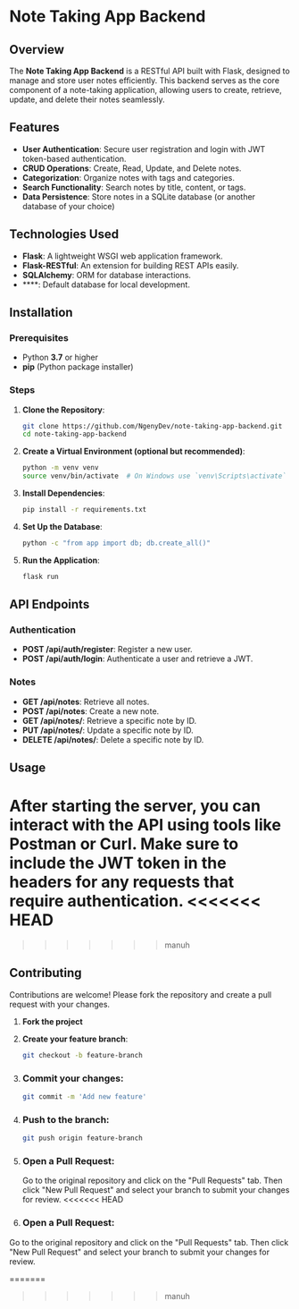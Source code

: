 # Note Taking App Backend

## Overview

The **Note Taking App Backend** is a RESTful API built with Flask, designed to manage and store user notes efficiently. This backend serves as the core component of a note-taking application, allowing users to create, retrieve, update, and delete their notes seamlessly.

## Features

- **User Authentication**: Secure user registration and login with JWT token-based authentication.
- **CRUD Operations**: Create, Read, Update, and Delete notes.
- **Categorization**: Organize notes with tags and categories.
- **Search Functionality**: Search notes by title, content, or tags.
- **Data Persistence**: Store notes in a SQLite database (or another database of your choice)

## Technologies Used

- **Flask**: A lightweight WSGI web application framework.
- **Flask-RESTful**: An extension for building REST APIs easily.
- **SQLAlchemy**: ORM for database interactions.
- ****: Default database for local development.

## Installation

### Prerequisites

- Python **3.7** or higher
- **pip** (Python package installer)

### Steps

1. **Clone the Repository**:
   ```bash
   git clone https://github.com/NgenyDev/note-taking-app-backend.git
   cd note-taking-app-backend

2. **Create a Virtual Environment (optional but recommended)**:
   ```bash
   python -m venv venv
   source venv/bin/activate  # On Windows use `venv\Scripts\activate`

3. **Install Dependencies**:
   ```bash
   pip install -r requirements.txt

4. **Set Up the Database**:
   ```bash
   python -c "from app import db; db.create_all()"

5. **Run the Application**:
   ```bash
   flask run

## API Endpoints

### Authentication

- **POST /api/auth/register**: Register a new user.
- **POST /api/auth/login**: Authenticate a user and retrieve a JWT.

### Notes

- **GET /api/notes**: Retrieve all notes.
- **POST /api/notes**: Create a new note.
- **GET /api/notes/<id>**: Retrieve a specific note by ID.
- **PUT /api/notes/<id>**: Update a specific note by ID.
- **DELETE /api/notes/<id>**: Delete a specific note by ID.

## Usage

After starting the server, you can interact with the API using tools like **Postman** or **Curl**. Make sure to include the JWT token in the headers for any requests that require authentication.
<<<<<<< HEAD
=======

>>>>>>> manuh
## Contributing

Contributions are welcome! Please fork the repository and create a pull request with your changes.

1. **Fork the project**
2. **Create your feature branch**:
   ```bash
   git checkout -b feature-branch

3. ### Commit your changes:
   ```bash
   git commit -m 'Add new feature'

4. ### Push to the branch:
   ```bash
   git push origin feature-branch

5. ### Open a Pull Request:
    Go to the original repository and click on the "Pull Requests" tab. Then click "New Pull Request" and select your branch to submit your changes for review.
<<<<<<< HEAD


5. ### Open a Pull Request:
Go to the original repository and click on the "Pull Requests" tab. Then click "New Pull Request" and select your branch to submit your changes for review.

=======
>>>>>>> manuh
